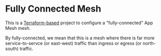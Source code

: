 # Fully Connected Mesh 

This is a [Terraform-based](https://www.terraform.io/) project to configure a "fully-connected" App Mesh mesh.

By fully-connected, we mean that this is a mesh where there is far more service-to-servce (or east-west) traffic than ingress or egress (or north-south) traffic.  
